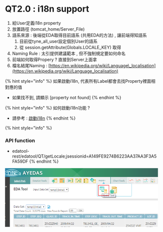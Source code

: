 # QT2.0 : i18n support

1. 給User定義i18n property
2. 放置路徑  \(tomcat\_home/Server\_File\)
3. 語系來源 : 後端從EDA取得目前語系 \(共用EDA的方法\) , 讓前端得知語系
   1. 目前從tyne\_all\_user設定個別User的語系
   2. 從 session.getAttribute\(Globals.LOCALE\_KEY\) 取得
4. Naming Rule :  太引提供建議範本 , 但不強制規定要如何命名
5. 前端如何取得Propery ?  直接到Server上面拿
6. 檔名結尾Naming : [https://en.wikipedia.org/wiki/Language\_localisation](https://en.wikipedia.org/wiki/Language_localisation)

{% hint style="info" %}
如果啟動i18n, 代表所有Label都會去找Property裡面相對應的值

* 如果找不到, 請顯示 \[property not found\]
{% endhint %}

{% hint style="info" %}
如何啟動i18n功能 ?

* 請參考 : [啟動i18n](criteria-tool-2.0/query-page.md)
{% endhint %}

{% hint style="info" %}
### API function

* edatool-rest/edatool/QT/getLocale;jsessionid=A149FE9274B6223AA37AA3F3A5FA59DF
{% endhint %}

![](.gitbook/assets/image-2.png)

